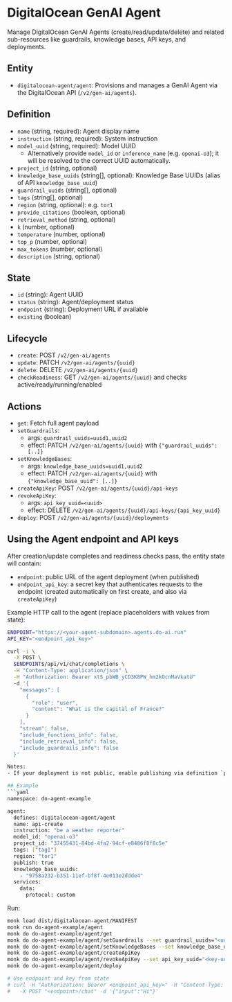 # DigitalOcean GenAI Agent

Manage DigitalOcean GenAI Agents (create/read/update/delete) and related sub-resources like guardrails, knowledge bases, API keys, and deployments.

## Entity
- `digitalocean-agent/agent`: Provisions and manages a GenAI Agent via the DigitalOcean API (`/v2/gen-ai/agents`).

## Definition
- `name` (string, required): Agent display name
- `instruction` (string, required): System instruction
- `model_uuid` (string, required): Model UUID
  - Alternatively provide `model_id` or `inference_name` (e.g. `openai-o3`); it will be resolved to the correct UUID automatically.
- `project_id` (string, optional)
- `knowledge_base_uuids` (string[], optional): Knowledge Base UUIDs (alias of API `knowledge_base_uuid`)
- `guardrail_uuids` (string[], optional)
- `tags` (string[], optional)
- `region` (string, optional): e.g. `tor1`
- `provide_citations` (boolean, optional)
- `retrieval_method` (string, optional)
- `k` (number, optional)
- `temperature` (number, optional)
- `top_p` (number, optional)
- `max_tokens` (number, optional)
- `description` (string, optional)

## State
- `id` (string): Agent UUID
- `status` (string): Agent/deployment status
- `endpoint` (string): Deployment URL if available
- `existing` (boolean)

## Lifecycle
- `create`: POST `/v2/gen-ai/agents`
- `update`: PATCH `/v2/gen-ai/agents/{uuid}`
- `delete`: DELETE `/v2/gen-ai/agents/{uuid}`
- `checkReadiness`: GET `/v2/gen-ai/agents/{uuid}` and checks active/ready/running/enabled

## Actions
- `get`: Fetch full agent payload
- `setGuardrails`:
  - args: `guardrail_uuids=uuid1,uuid2`
  - effect: PATCH `/v2/gen-ai/agents/{uuid}` with `{"guardrail_uuids": [..]}`
- `setKnowledgeBases`:
  - args: `knowledge_base_uuids=uuid1,uuid2`
  - effect: PATCH `/v2/gen-ai/agents/{uuid}` with `{"knowledge_base_uuid": [..]}`
- `createApiKey`: POST `/v2/gen-ai/agents/{uuid}/api-keys`
- `revokeApiKey`:
  - args: `api_key_uuid=<uuid>`
  - effect: DELETE `/v2/gen-ai/agents/{uuid}/api-keys/{api_key_uuid}`
- `deploy`: POST `/v2/gen-ai/agents/{uuid}/deployments`

## Using the Agent endpoint and API keys

After creation/update completes and readiness checks pass, the entity state will contain:
- `endpoint`: public URL of the agent deployment (when published)
- `endpoint_api_key`: a secret key that authenticates requests to the endpoint (created automatically on first create, and also via `createApiKey`)

Example HTTP call to the agent (replace placeholders with values from state):

```bash
ENDPOINT="https://<your-agent-subdomain>.agents.do-ai.run"
API_KEY="<endpoint_api_key>"

curl -i \
  -X POST \
  $ENDPOINT$/api/v1/chat/completions \
  -H "Content-Type: application/json" \
  -H "Authorization: Bearer xtS_pbWB_yCD3K8PW_hm2kOcnMaVkatU"
  -d '{
    "messages": [
      {
        "role": "user",
        "content": "What is the capital of France?"
      }
    ],
    "stream": false,
    "include_functions_info": false,
    "include_retrieval_info": false,
    "include_guardrails_info": false
  }'

Notes:
- If your deployment is not public, enable publishing via definition `publish: true` (or run the `makePublic`/`deploy` actions) and ensure an API key exists (`createApiKey`).

## Example
```yaml
namespace: do-agent-example

agent:
  defines: digitalocean-agent/agent
  name: api-create
  instruction: "be a weather reporter"
  model_id: "openai-o3"
  project_id: "37455431-84bd-4fa2-94cf-e8486f8f8c5e"
  tags: ["tag1"]
  region: "tor1"
  publish: true
  knowledge_base_uuids:
    - "9758a232-b351-11ef-bf8f-4e013e2ddde4"
  services:
    data:
      protocol: custom
```

Run:
```bash
monk load dist/digitalocean-agent/MANIFEST
monk run do-agent-example/agent
monk do do-agent-example/agent/get
monk do do-agent-example/agent/setGuardrails --set guardrail_uuids="<uuid1>,<uuid2>"
monk do do-agent-example/agent/setKnowledgeBases --set knowledge_base_uuids="<kb1>,<kb2>"
monk do do-agent-example/agent/createApiKey
monk do do-agent-example/agent/revokeApiKey --set api_key_uuid="<key-uuid>"
monk do do-agent-example/agent/deploy

# Use endpoint and key from state
# curl -H "Authorization: Bearer <endpoint_api_key>" -H "Content-Type: application/json" \
#   -X POST "<endpoint>/chat" -d '{"input":"Hi"}'
```
